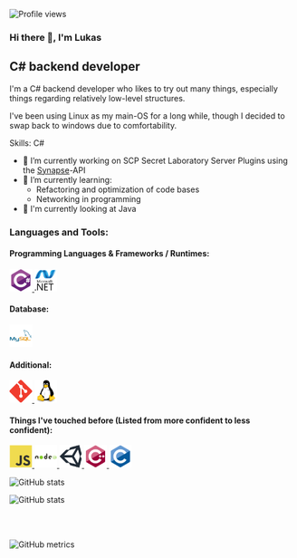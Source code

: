 ![Profile views](https://gpvc.arturio.dev/AlmightyLks)  

### Hi there 👋, I'm Lukas
## C# backend developer
I'm a C# backend developer who likes to try out many things, especially things regarding relatively low-level structures.

I've been using Linux as my main-OS for a long while, though I decided to swap back to windows due to comfortability.

Skills: C#

- 🔭 I’m currently working on SCP Secret Laboratory Server Plugins using the [Synapse](https://github.com/SynapseSL/Synapse/)-API 
- 🌱 I’m currently learning:
  - Refactoring and optimization of code bases
  - Networking in programming
- 📖 I'm currently looking at Java

<h3 align="left">Languages and Tools:</h3>
<p align="left"> 
  
#### Programming Languages & Frameworks / Runtimes:  
<a href="https://docs.microsoft.com/en-us/dotnet/csharp/" target="_blank"> 
<img src="https://github.com/AlmightyLks/AlmightyLks/blob/master/assets/csharp.svg" alt="csharp" width="40" height="40"/> 
</a>
  
<a href="https://dotnet.microsoft.com/" target="_blank"> 
<img src="https://github.com/AlmightyLks/AlmightyLks/blob/master/assets/dot-net.svg" alt="dotnet" width="40" height="40"/>
</a>

#### Database:  
<a href="https://www.mysql.com/" target="_blank">
<img src="https://github.com/AlmightyLks/AlmightyLks/blob/master/assets/mysql.svg" alt="mysql" width="40" height="40"/>
</a>  

#### Additional:
<a href="https://git-scm.com/" target="_blank">
<img src="https://github.com/AlmightyLks/AlmightyLks/blob/master/assets/git.svg" alt="git" width="40" height="40"/>
</a>

<a href="https://www.linux.org/" target="_blank">
<img src="https://github.com/AlmightyLks/AlmightyLks/blob/master/assets/linux.svg" alt="linux" width="40" height="40"/>
</a>

#### Things I've touched before (Listed from more confident to less confident):

<a href="https://developer.mozilla.org/en-US/docs/Web/JavaScript" target="_blank">
<img src="https://github.com/AlmightyLks/AlmightyLks/blob/master/assets/javascript.svg" alt="javascript" width="40" height="40"/>
</a>

<a href="https://nodejs.org" target="_blank">
<img src="https://github.com/AlmightyLks/AlmightyLks/blob/master/assets/nodejs.svg" alt="nodejs" width="40" height="40"/>
</a>  

<a href="https://unity.com/" target="_blank">
<img src="https://github.com/AlmightyLks/AlmightyLks/blob/master/assets/unity3d.svg" alt="unity" width="40" height="40"/>
</a>  

<a href="https://www.w3schools.com/cpp/" target="_blank">
<img src="https://github.com/AlmightyLks/AlmightyLks/blob/master/assets/cplusplus.svg" alt="cplusplus" width="40" height="40"/>
</a>

<a href="https://www.cprogramming.com/" target="_blank">
<img src="https://github.com/AlmightyLks/AlmightyLks/blob/master/assets/c.svg" alt="c" width="40" height="40"/>
</a>  

</p>

![GitHub stats](https://github-readme-stats.vercel.app/api/top-langs/?username=AlmightyLks&show_icons=true)

![GitHub stats](https://github-readme-stats.vercel.app/api?username=AlmightyLks&show_icons=true&count_private=true)  

<br><br>

![GitHub metrics](https://metrics.lecoq.io/AlmightyLks)  

